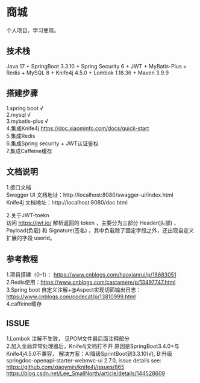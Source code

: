 # 商城
个人项目，学习使用。

## 技术栈

Java 17 + SpringBoot 3.3.10 + Spring Security 6 + JWT + MyBatis-Plus + Redis + MySQL 8 + Knife4j 4.5.0 + Lombok 1.18.36 + Maven 3.9.9
## 搭建步骤
1.spring boot  √ <br>
2.mysql  √ <br>
3.mybatis-plus  √ <br>
4.集成Knife4j https://doc.xiaominfo.com/docs/quick-start <br>
5.集成Redis <br>
6.集成Spring security + JWT认证鉴权 <br>
7.集成Caffeine缓存 <br>

## 文档说明
1.接口文档 <br>
Swagger UI 文档地址：http://localhost:8080/swagger-ui/index.html <br>
Knife4j 文档地址：http://localhost:8080/doc.html <br>

2.关于JWT-toekn <br>
访问 https://jwt.io/ 解析返回的 token ，主要分为三部分 Header(头部) 、Payload(负载) 和 Signature(签名) ，其中负载除了固定字段之外，还出现自定义扩展的字段 userId。

## 参考教程
1.项目搭建（0-1）： https://www.cnblogs.com/haoxianrui/p/18683051 <br>
2.Redis使用：https://www.cnblogs.com/castamere/p/13497747.html <br>
3.Spring boot 自定义注解+@Aspect实现切面输出日志：https://www.cnblogs.com/codecat/p/13810999.html <br>
4.caffeine缓存 

## ISSUE
1.Lombok 注解不生效， 见POM文件最后面注释部分<br>
2.加入全局异常处理器后，Knife4j文档打不开 原因是SpringBoot3.4.0+与Knife4j4.5.0不兼容，
解决方案：A:降级SprintBoot到3.3.10(√), B:升级springdoc-openapi-starter-webmvc-ui 2.7.0, 
issue details see: <br>
https://github.com/xiaoymin/knife4j/issues/865 <br>
https://blog.csdn.net/Lee_SmallNorth/article/details/144528609 <br>
